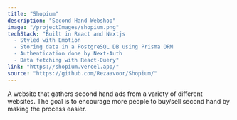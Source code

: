 ```yaml
---
title: "Shopium"
description: "Second Hand Webshop"
image: "/projectImages/shopium.png"
techStack: "Built in React and Nextjs
  - Styled with Emotion
  - Storing data in a PostgreSQL DB using Prisma ORM
  - Authentication done by Next-Auth
  - Data fetching with React-Query"
link: "https://shopium.vercel.app/"
source: "https://github.com/Rezaavoor/Shopium/"
---
```


A website that gathers second hand ads from a variety of different websites.
The goal is to encourage more people to buy/sell second hand by making the process easier.
